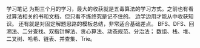学习笔记
为期三个月的学习，最大的收获就是五毒算法的学习方式。之前也有看过算法相关的书和文档，但只看不练终究是记不住的。
边学边用才能从中收获知识。
还有就是对固定解题思路的模板总结，非常适合基础差点。
BFS、DFS、回溯法、二分查找、双指针解法、贪心算法、动态规范、分治法；
数组、栈、堆、二叉树、哈希、链表、并查集、Trie。
